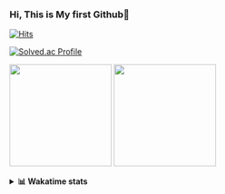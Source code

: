 ### Hi, This is My first Github👋
[![Hits](https://hits.seeyoufarm.com/api/count/incr/badge.svg?url=https%3A%2F%2Fgithub.com%2FJonghyun-Park1027&count_bg=%2379C83D&title_bg=%23555555&icon=&icon_color=%23E7E7E7&title=hits&edge_flat=false)](https://hits.seeyoufarm.com)
<br>

[![Solved.ac Profile](http://mazassumnida.wtf/api/v2/generate_badge?boj=ppjjhh1027)](https://solved.ac/ppjjhh1027/)

<p>
  <img height="180em" src="https://github-readme-stats-eight-rho-29.vercel.app/api?username=Jonghyun-Park1027&show_icons=true&include_all_commits=true&bg_color=30,e96443,904e95&title_color=fff&text_color=fff">
  <img height="180em" src="https://github-readme-stats-eight-rho-29.vercel.app/api/top-langs/?username=Jonghyun-Park1027&layout=compact&bg_color=30,e96443,904e95&title_color=fff&text_color=fff">


</p>
<details>
<summary><b>📊 Wakatime stats</b><br></summary>
<div>
<hr/>




<!--START_SECTION:waka-->
![Code Time](http://img.shields.io/badge/Code%20Time-143%20hrs%2033%20mins-blue)

![Profile Views](http://img.shields.io/badge/Profile%20Views-0-blue)

**🐱 My GitHub Data** 

> 📦 92.4 kB Used in GitHub's Storage 
 > 
> 🏆 124 Contributions in the Year 2023
 > 
> 🚫 Not Opted to Hire
 > 
> 📜 11 Public Repositories 
 > 
> 🔑 8 Private Repositories 
 > 
**I'm an Early 🐤** 

```text
🌞 Morning                34 commits          █████░░░░░░░░░░░░░░░░░░░░   18.28 % 
🌆 Daytime                92 commits          ████████████░░░░░░░░░░░░░   49.46 % 
🌃 Evening                54 commits          ███████░░░░░░░░░░░░░░░░░░   29.03 % 
🌙 Night                  6 commits           █░░░░░░░░░░░░░░░░░░░░░░░░   03.23 % 
```
📅 **I'm Most Productive on Sunday** 

```text
Monday                   22 commits          ███░░░░░░░░░░░░░░░░░░░░░░   11.83 % 
Tuesday                  14 commits          ██░░░░░░░░░░░░░░░░░░░░░░░   07.53 % 
Wednesday                16 commits          ██░░░░░░░░░░░░░░░░░░░░░░░   08.60 % 
Thursday                 8 commits           █░░░░░░░░░░░░░░░░░░░░░░░░   04.30 % 
Friday                   40 commits          █████░░░░░░░░░░░░░░░░░░░░   21.51 % 
Saturday                 42 commits          ██████░░░░░░░░░░░░░░░░░░░   22.58 % 
Sunday                   44 commits          ██████░░░░░░░░░░░░░░░░░░░   23.66 % 
```


📊 **This Week I Spent My Time On** 

```text
🕑︎ Time Zone: Asia/Seoul

💬 Programming Languages: 
Python                   4 hrs 21 mins       ███████████████░░░░░░░░░░   58.42 % 
Jupyter                  2 hrs 40 mins       █████████░░░░░░░░░░░░░░░░   35.88 % 
Markdown                 11 mins             █░░░░░░░░░░░░░░░░░░░░░░░░   02.60 % 
CSV/TSV                  10 mins             █░░░░░░░░░░░░░░░░░░░░░░░░   02.33 % 
GitIgnore file           3 mins              ░░░░░░░░░░░░░░░░░░░░░░░░░   00.75 % 

🔥 Editors: 
PyCharm                  7 hrs 28 mins       █████████████████████████   100.00 % 

🐱‍💻 Projects: 
new_codingtest           4 hrs 9 mins        ██████████████░░░░░░░░░░░   55.72 % 
통계분석론                    2 hrs 17 mins       ████████░░░░░░░░░░░░░░░░░   30.68 % 
English_study_Program    20 mins             █░░░░░░░░░░░░░░░░░░░░░░░░   04.55 % 
fast_campus              18 mins             █░░░░░░░░░░░░░░░░░░░░░░░░   04.07 % 
임시                       9 mins              █░░░░░░░░░░░░░░░░░░░░░░░░   02.17 % 

💻 Operating System: 
Windows                  7 hrs 28 mins       █████████████████████████   100.00 % 
```

**I Mostly Code in Jupyter Notebook** 

```text
Jupyter Notebook         8 repos             █████████████░░░░░░░░░░░░   53.33 % 
HTML                     3 repos             █████░░░░░░░░░░░░░░░░░░░░   20.00 % 
Python                   3 repos             █████░░░░░░░░░░░░░░░░░░░░   20.00 % 
R                        1 repo              ██░░░░░░░░░░░░░░░░░░░░░░░   06.67 % 
```




 Last Updated on 06/03/2023 18:40:00 UTC
<!--END_SECTION:waka-->
</details>



